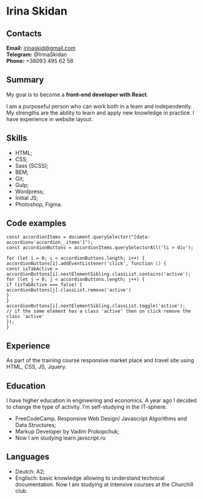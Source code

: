 # Irina Skidan		
## Contacts
**Email:** irinaskid@gmail.com \
**Telegram:** @IrinaSkidan \
**Phone:** +38093 495 62 58	
## Summary
My goal is to become a **front-end developer with React**. 

I am a purposeful person who can work both in a team and independently. My strengths are the ability to learn and apply new knowledge in practice. I have experience in website layout.
## Skills
* HTML;
* CSS;
* Sass (SCSS);
* BEM;
* Git;
* Gulp;
* Wordpress;
* Initial JS;
* Photoshop, Figma.
## Code examples
```//implementation of an accordion menu with JS
const accordionItems = document.querySelector("[data-accordion='accordion__items']");
const accordionButtons = accordionItems.querySelectorAll('li > div');

for (let i = 0; i < accordionButtons.length; i++) {
accordionButtons[i].addEventListener('click', function () {
const isTabActive = accordionButtons[i].nextElementSibling.classList.contains('active');
for (let j = 0; j < accordionButtons.length; j++) {
if (isTabActive === false) {
accordionButtons[j].classList.remove('active')
}
}
accordionButtons[i].nextElementSibling.classList.toggle('active');
// if the same element has a class 'active' then on click remove the class 'active'
});
}
```
## Experience
As part of the training course responsive market place and travel site using HTML, CSS, JS, Jquery.
## Education
I have higher education in engineering and economics. A year ago I decided to change the type of activity. I’m self-studying in the IT-sphere.
* FreeCodeCamp. Responsive Web Design/ Javascript Algorithms and Data Structures;
* Markup Developer by Vadim Prokopchuk;
* Now I am studying learn.javscript.ru
## Languages
* Deutch: A2;
* Englisch: basic knowledge allowing to understand technical documentation. Now I am studying at intensive courses at the Churchill club.
